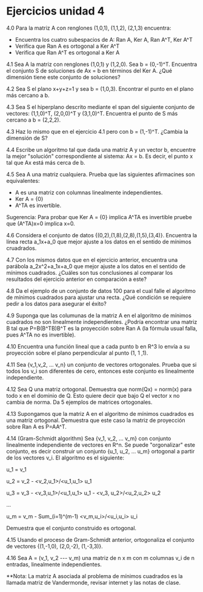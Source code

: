 # Ejercicios unidad 4

4.0 Para la matriz A con renglones (1,0,1), (1,1,2), (2,1,3) encuentra:
  * Encuentra los cuatro subespacios de A: Ran A, Ker A, Ran A^T, Ker A^T
  * Verifica que Ran A es ortogonal a Ker A^T
  * Verifica que Ran A^T es ortogonal a Ker A

4.1 Sea A la matriz con renglones (1,0,1) y (1,2,0). Sea b = (0,-1)^T. Encuentra el conjunto S de soluciones de Ax = b en términos del Ker A. ¿Qué dimensión tiene este conjunto de soluciones?

4.2 Sea S el plano x+y+z=1 y sea b = (1,0,3). Encontrar el punto en el plano más cercano a b.

4.3 Sea S el hiperplano descrito mediante el span del siguiente conjunto de vectores: (1,1,0)^T, (2,0,0)^T
y (3,1,0)^T. Encuentra el punto de S más cercano a b = (2,2,2).

4.3 Haz lo mismo que en el ejercicio 4.1 pero con b = (1,-1)^T. ¿Cambia la dimensión de S?

4.4 Escribe un algoritmo tal que dada una matriz A y un vector b, encuentre la mejor "solución"  correspondiente al sistema: 
 Ax = b. Es decir, el punto x tal que Ax está más cerca de b.
 
4.5 Sea A una matriz cualquiera. Prueba que las siguientes afirmacines son equivalentes:
  * A es una matriz con columnas linealmente independientes.
  * Ker A = {0}
  * A^TA es invertible. 

Sugerencia: Para probar que Ker A = {0} implica A^TA es invertible pruebe que (A^TA)x=0 implica x=0.

4.6 Considera el conjunto de datos {(0,2),(1,8),(2,8),(1,5),(3,4)}. Encuentra la línea recta a_1x+a_0 que mejor ajuste a los datos en el sentido de mínimos cruadrados.

4.7 Con los mismos datos que en el ejercicio anterior, encuentra una parábola a_2x^2+a_1x+a_0 que mejor ajuste a los datos en el sentido de mínimos cuadrados. ¿Cuáles son tus conclusiones al comparar los resultados del ejercicio anterior en comparación a este?

4.8 Da el ejemplo de un conjunto de datos 100 para el cual falle el algoritmo de mínimos cuadrados para ajustar una recta. ¿Qué condición se requiere pedir a los datos para asegurar el éxito?

4.9 Suponga que las columunas de la matriz A en el algoritmo de mínimos cuadrados no son linealmente independientes. ¿Podría encontrar una matriz B tal que P=B(B^TB)B^T es la proyección sobre Ran A (la fórmula usual falla, pues A^TA no es invertible).

4.10 Encuentra una función lineal que a cada punto b en R^3 lo envía a su proyección sobre el plano perpendicular al punto (1, 1 ,1).

4.11 Sea {v_1,v_2, ... v_n} un conjunto de vectores ortogonales. Prueba que si todos los v_i son diferentes de cero, entonces este conjunto es linealmente independiente.

4.12 Sea Q una matriz ortogonal. Demuestra que norm(Qx) = norm(x) para todo x en el dominio de Q. Esto quiere decir que bajo Q el vector x no cambia de norma. Da 5 ejemplos de matrices ortogonales. 

4.13 Supongamos que la matriz  A en el algoritmo de mínimos cuadrados es una matriz ortogonal. Demuestra que este caso la matriz de proyección sobre Ran A es P=AA^T.

4.14 (Gram-Schmidt algorithm) Sea {v_1, v_2, ... v_m} con conjunto linealmente independiente de vectores en R^n. Se puede "orgonalizar" este conjunto, es decir construir  un conjunto {u_1, u_2, ... u_m} ortogonal a partir de los vectores v_i. El algoritmo es el siguiente:

u_1 = v_1

u_2 = v_2 - <v_2,u_1>/<u_1,u_1> u_1

u_3 = v_3 - <v_3,u_1>/<u_1,u_1> u_1 - <v_3, u_2>/<u_2,u_2> u_2

...

u_m = v_m - Sum_(i=1)^(m-1) <v_m,u_i>/<u_i,u_i> u_i

Demuestra que el conjunto construido es ortogonal.

4.15 Usando el proceso de Gram-Schmidt anterior, ortogonaliza el conjunto de vectores {(1,-1,0), (2,0,-2), (1,-3,3)}.

4.16 Sea A = (v_1, v_2 --- v_m) una matriz de n x m con m columnas v_i de n entradas, linealmente independientes.


 **Nota: La matriz A asociada al problema de mínimos cuadrados es la llamada matriz de Vandermonde, revisar internet y las notas de clase.

